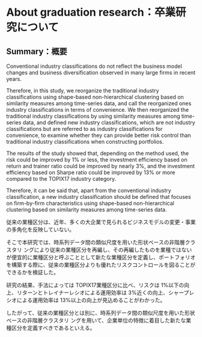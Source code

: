 # About graduation research：卒業研究について

## Summary：概要
Conventional industry classifications do not reflect the business model changes and business diversification observed in many large firms in recent years.

Therefore, in this study, we reorganize the traditional industry classifications using shape-based non-hierarchical clustering based on similarity measures among time-series data, and call the reorganized ones industry classifications in terms of convenience. We then reorganized the traditional industry classifications by using similarity measures among time-series data, and defined new industry classifications, which are not industry classifications but are referred to as industry classifications for convenience, to examine whether they can provide better risk control than traditional industry classifications when constructing portfolios.

The results of the study showed that, depending on the method used, the risk could be improved by 1% or less, the investment efficiency based on return and trainer ratio could be improved by nearly 3%, and the investment efficiency based on Sharpe ratio could be improved by 13% or more compared to the TOPIX17 industry category.

Therefore, it can be said that, apart from the conventional industry classification, a new industry classification should be defined that focuses on firm-by-firm characteristics using shape-based non-hierarchical clustering based on similarity measures among time-series data.

従来の業種区分は、近年、多くの大企業で見られるビジネスモデルの変更・事業の多角化を反映していない。

そこで本研究では、時系列データ間の類似尺度を用いた形状ベースの非階層クラスタリ ングにより従来の業種区分を再編し、その再編したものを業種ではないが便宜的に業種区分と呼ぶこととして新たな業種区分を定義し、ポートフォリオを構築する際に、従来の業種区分よりも優れたリスクコントロールを図ることができるかを検証した。

研究の結果、手法によっては TOPIX17業種区分に比べ、リスクは 1%以下の向上、リターンとトレイナーレシオによる運用効率は 3%近くの向上、シャープレシオによる運用効率は 13%以上の向上が見込めることがわかった。

したがって、従来の業種区分とは別に、時系列データ間の類似尺度を用いた形状ベースの非階層クラスタリ ングを用いて、企業単位の特徴に着目した新たな業種区分を定義すべきであるといえる。
